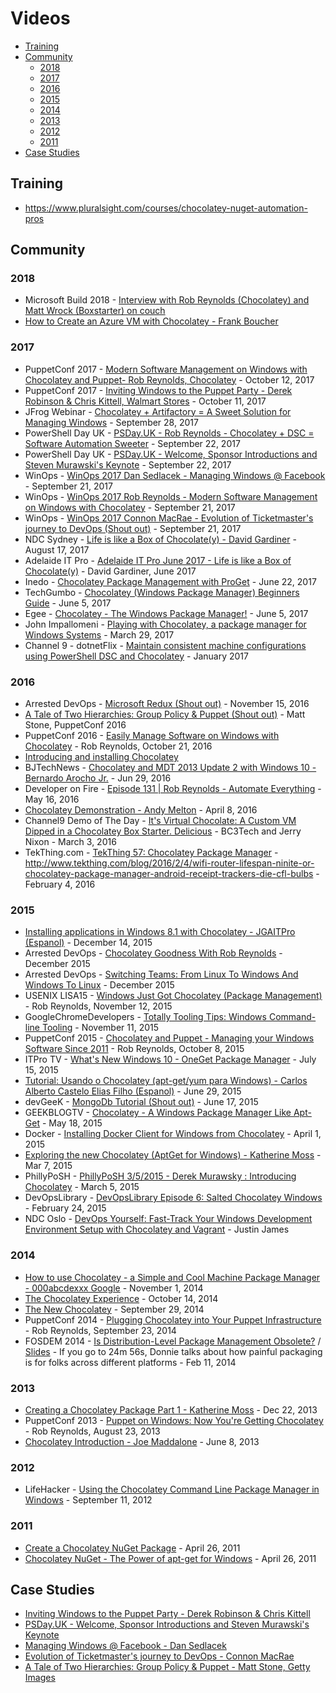 # Videos

<!-- TOC -->

- [Training](#training)
- [Community](#community)
  - [2018](#2018)
  - [2017](#2017)
  - [2016](#2016)
  - [2015](#2015)
  - [2014](#2014)
  - [2013](#2013)
  - [2012](#2012)
  - [2011](#2011)
- [Case Studies](#case-studies)

<!-- /TOC -->

## Training

* https://www.pluralsight.com/courses/chocolatey-nuget-automation-pros

## Community

### 2018

* Microsoft Build 2018 - [Interview with Rob Reynolds (Chocolatey) and Matt Wrock (Boxstarter) on couch](https://youtu.be/p8q-2d801xU)
* [How to Create an Azure VM with Chocolatey - Frank Boucher](https://youtu.be/X-pTFoLZyX4)

### 2017

* PuppetConf 2017 - [Modern Software Management on Windows with Chocolatey and Puppet- Rob Reynolds, Chocolatey](https://www.youtube.com/watch?v=6gQtcoLaMI0) - October 12, 2017
* PuppetConf 2017 - [Inviting Windows to the Puppet Party - Derek Robinson & Chris Kittell, Walmart Stores](https://www.youtube.com/watch?v=lfJX0l1vIzU) - October 11, 2017
* JFrog Webinar - [Chocolatey + Artifactory = A Sweet Solution for Managing Windows](https://www.youtube.com/watch?v=k5VLMIeMRYE&t=972s) - September 28, 2017
* PowerShell Day UK - [PSDay.UK - Rob Reynolds - Chocolatey + DSC = Software Automation Sweeter](https://www.youtube.com/watch?v=KZzn_TurdPI) - September 22, 2017
* PowerShell Day UK - [PSDay.UK - Welcome, Sponsor Introductions and Steven Murawski's Keynote](https://www.youtube.com/watch?v=6drn3CX-L_s) - September 22, 2017
* WinOps - [WinOps 2017 Dan Sedlacek - Managing Windows @ Facebook](https://www.youtube.com/watch?v=A-3PGmM4gHE) - September 21, 2017
* WinOps - [WinOps 2017 Rob Reynolds - Modern Software Management on Windows with Chocolatey](https://www.youtube.com/watch?v=UGI_J_nfwj4) - September 21, 2017
* WinOps - [WinOps 2017 Connon MacRae - Evolution of Ticketmaster's journey to DevOps (Shout out)](https://www.youtube.com/watch?v=PL0IEhpxNWQ&t=40m2s) - September 21, 2017
* NDC Sydney - [Life is like a Box of Chocolate(y) - David Gardiner](https://www.youtube.com/watch?v=sq2mqeIG2I4) - August 17, 2017
* Adelaide IT Pro - [Adelaide IT Pro June 2017 - Life is like a Box of Chocolate(y)](https://www.youtube.com/watch?v=oXutSXVciHs) - David Gardiner, June 2017
* Inedo - [Chocolatey Package Management with ProGet](https://www.youtube.com/watch?v=BcTYGf7sQ8Q) - June 22, 2017
* TechGumbo - [Chocolatey (Windows Package Manager) Beginners Guide](https://www.youtube.com/watch?v=hfgZYpo5moA) - June 5, 2017
* Egee - [Chocolatey - The Windows Package Manager!](https://www.youtube.com/watch?v=eXMTb3qetT0) - June 5, 2017
* John Impallomeni - [Playing with Chocolatey, a package manager for Windows Systems](https://www.youtube.com/watch?v=TzkUr41qBIY) - March 29, 2017
* Channel 9 - dotnetFlix - [Maintain consistent machine configurations using PowerShell DSC and Chocolatey](https://channel9.msdn.com/Series/dotnetflix/Maintain-consistent-machine-configurations-using-PowerShell-DSC-and-Chocolatey) - January 2017

### 2016

* Arrested DevOps - [Microsoft Redux (Shout out)](https://youtu.be/rsnxc1l3Fz8?t=7m29s) - November 15, 2016
* [A Tale of Two Hierarchies: Group Policy & Puppet (Shout out)](https://youtu.be/mNW9pDZT-8c?t=33m1s) - Matt Stone, PuppetConf 2016
* PuppetConf 2016 - [Easily Manage Software on Windows with Chocolatey](https://www.youtube.com/watch?v=K5jq35wezHI) - Rob Reynolds, October 21, 2016
* [Introducing and installing Chocolatey](https://www.youtube.com/watch?v=6GGTcUbhc3o)
* BJTechNews - [Chocolatey and MDT 2013 Update 2 with Windows 10 - Bernardo Arocho Jr.](https://www.youtube.com/watch?v=1OrpZpeEmL0) - Jun 29, 2016
* Developer on Fire - [Episode 131 | Rob Reynolds - Automate Everything](http://developeronfire.com/episode-131-rob-reynolds-automate-everything) - May 16, 2016
* [Chocolatey Demonstration - Andy Melton](https://www.youtube.com/watch?v=HlnTZF3H1Ac) - April 8, 2016
* Channel9 Demo of The Day - [It's Virtual Chocolate: A Custom VM Dipped in a Chocolatey Box Starter. Delicious](https://channel9.msdn.com/Shows/demooftheday/chocovm) - BC3Tech and Jerry Nixon - March 3, 2016
* TekThing.com - [TekThing 57: Chocolatey Package Manager](https://youtu.be/lqOIop83ms8?t=14m34s) - http://www.tekthing.com/blog/2016/2/4/wifi-router-lifespan-ninite-or-chocolatey-package-manager-android-receipt-trackers-die-cfl-bulbs - February 4, 2016

### 2015

* [Installing applications in Windows 8.1 with Chocolatey - JGAITPro (Espanol)](https://www.youtube.com/watch?v=aid3ptjLlIk) - December 14, 2015
* Arrested DevOps - [Chocolatey Goodness With Rob Reynolds](https://www.arresteddevops.com/chocolatey/) - December 2015
* Arrested DevOps - [Switching Teams: From Linux To Windows And Windows To Linux](https://www.arresteddevops.com/os-switching/) - December 2015
* USENIX LISA15 - [Windows Just Got Chocolatey (Package Management)](http://usenix.org/conference/lisa15/conference-program/presentation/reynolds) - Rob Reynolds, November 12, 2015
* GoogleChromeDevelopers - [Totally Tooling Tips: Windows Command-line Tooling](https://www.youtube.com/watch?v=msCUKTdBzg4&t=4m19s) - November 11, 2015
* PuppetConf 2015 - [Chocolatey and Puppet - Managing your Windows Software Since 2011](https://www.youtube.com/watch?v=NNM2H4GsWYA) - Rob Reynolds, October 8, 2015
* ITPro TV - [What's New Windows 10 - OneGet Package Manager](https://www.youtube.com/watch?v=yDkjf8EOU2Q) - July 15, 2015
* [Tutorial: Usando o Chocolatey (apt-get/yum para Windows) - Carlos Alberto Castelo Elias Filho (Espanol)](https://www.youtube.com/watch?v=OWgADNDHJzg) - June 29, 2015
* devGeeK - [MongoDb Tutorial (Shout out)](https://www.youtube.com/watch?v=W-WihPoEbR4&feature=youtu.be&t=48m45s) - June 17, 2015
* GEEKBLOGTV - [Chocolatey - A Windows Package Manager Like Apt-Get](https://www.youtube.com/watch?v=nH6jRB5kigc) - May 18, 2015
* Docker - [Installing Docker Client for Windows from Chocolatey](https://www.youtube.com/watch?v=l026hqjhLRU) - April 1, 2015
* [Exploring the new Chocolatey (AptGet for Windows) - Katherine Moss](https://www.youtube.com/watch?v=kbDPMaEkqZY) - Mar 7, 2015
* PhillyPoSH - [PhillyPoSH 3/5/2015 - Derek Murawsky : Introducing Chocolatey](https://www.youtube.com/watch?v=LqyHyoa_F1c) - March 5, 2015
* DevOpsLibrary - [DevOpsLibrary Episode 6: Salted Chocolatey Windows](https://www.youtube.com/watch?v=WYxXUQCTVWw) - February 24, 2015
* NDC Oslo - [DevOps Yourself: Fast-Track Your Windows Development Environment Setup with Chocolatey and Vagrant](https://vimeo.com/131640721) - Justin James

### 2014
* [How to use Chocolatey - a Simple and Cool Machine Package Manager - 000abcdexxx Google](https://www.youtube.com/watch?v=nh3lPZssp7s) - November 1, 2014
* [The Chocolatey Experience](https://vimeo.com/108866814) - October 14, 2014
* [The New Chocolatey](https://www.youtube.com/watch?v=sm_U53sxt2c) - September 29, 2014
* PuppetConf 2014 - [Plugging Chocolatey into Your Puppet Infrastructure](https://www.youtube.com/watch?v=cZl_wKSciVk) - Rob Reynolds, September 23, 2014
* FOSDEM 2014 - [Is Distribution-Level Package Management Obsolete?](https://www.youtube.com/watch?v=FENKd8NT9cY&t=28m19s) / [Slides](http://www.slideshare.net/dberkholz/is-distributionlevel-package-management-obsolete/18) - If you go to 24m 56s, Donnie talks about how painful packaging is for folks across different platforms - Feb 11, 2014

### 2013
* [Creating a Chocolatey Package Part 1 - Katherine Moss](https://www.youtube.com/watch?v=lLJA_OW0LlY) - Dec 22, 2013
* PuppetConf 2013 - [Puppet on Windows: Now You're Getting Chocolatey](https://www.youtube.com/watch?v=Im30wziOrBs) - Rob Reynolds, August 23, 2013
* [Chocolatey Introduction - Joe Maddalone](https://www.youtube.com/watch?v=yBk9DuAHNuc) - June 8, 2013

### 2012
* LifeHacker - [Using the Chocolatey Command Line Package Manager in Windows](https://www.youtube.com/watch?v=ArwT8DtK7Cc) - September 11, 2012

### 2011
* [Create a Chocolatey NuGet Package](https://www.youtube.com/watch?v=Wt_unjS_SUo) - April 26, 2011
* [Chocolatey NuGet - The Power of apt-get for Windows](https://www.youtube.com/watch?v=N-hWOUL8roU) - April 26, 2011


## Case Studies

* [Inviting Windows to the Puppet Party - Derek Robinson & Chris Kittell](https://www.youtube.com/watch?v=lfJX0l1vIzU)
* [PSDay.UK - Welcome, Sponsor Introductions and Steven Murawski's Keynote](https://www.youtube.com/watch?v=6drn3CX-L_s)
* [Managing Windows @ Facebook - Dan Sedlacek](https://www.youtube.com/watch?v=A-3PGmM4gHE)
* [Evolution of Ticketmaster's journey to DevOps - Connon MacRae](https://www.youtube.com/watch?v=PL0IEhpxNWQ)
* [A Tale of Two Hierarchies: Group Policy & Puppet - Matt Stone, Getty Images](https://youtu.be/mNW9pDZT-8c?t=33m1s)
